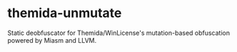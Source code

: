 # themida-unmutate
Static deobfuscator for Themida/WinLicense's mutation-based obfuscation powered by Miasm and LLVM.
